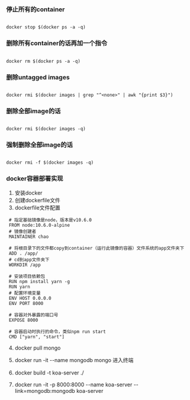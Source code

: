 ###  停止所有的container

```docker

docker stop $(docker ps -a -q)
```

### 删除所有container的话再加一个指令

```docker

docker rm $(docker ps -a -q)
```

### 删除untagged images

```docker

docker rmi $(docker images | grep "^<none>" | awk "{print $3}")
```
### 删除全部image的话

```docker

docker rmi $(docker images -q)
```

### 强制删除全部image的话

```docker

docker rmi -f $(docker images -q)
```



### docker容器部署实现

1. 安装docker
2. 创建dockerfile文件
3. dockerfile文件配置
```docker
 # 指定基础镜像是node，版本是v10.6.0
 FROM node:10.6.0-alpine
 # 镜像创建者
 MAINTAINER chao

 # 将根目录下的文件都copy到container（运行此镜像的容器）文件系统的app文件夹下
 ADD . /app/
 # cd到app文件夹下
 WORKDIR /app

 # 安装项目依赖包
 RUN npm install yarn -g
 RUN yarn
 # 配置环境变量
 ENV HOST 0.0.0.0
 ENV PORT 8000

 # 容器对外暴露的端口号
 EXPOSE 8000

 # 容器启动时执行的命令，类似npm run start
 CMD ["yarn", "start"]

```

4. docker pull mongo 

5. docker run -it --name mongodb mongo  进入终端

6. docker build -t koa-server ./　

7. docker run -it -p 8000:8000 --name koa-server --link=mongodb:mongodb koa-server
